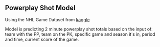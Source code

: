 
<h2>Powerplay Shot Model</h2>

Using the NHL Game Dataset from <a href="https://www.kaggle.com/datasets/martinellis/nhl-game-data?select=game_plays.csv">kaggle</a>

Model is predicting 2 minute powerplay shot totals based on the input of: team with the PP, team on the PK, specific game and season it's in, period and time, current score of the game.
